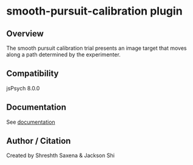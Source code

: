 # smooth-pursuit-calibration plugin

## Overview

The smooth pursuit calibration trial presents an image target that moves along a path determined by the experimenter.

<!-- ## Loading

### In browser

```js
<script src="https://unpkg.com/@jspsych-contrib/plugin-smooth-pursuit-calibration@1.0.0"></script>
``` -->

## Compatibility

jsPsych 8.0.0

## Documentation

See [documentation](https://github.com/beatlab-mcmaster/AVOKE/blob/main/plugin-smooth-pursuit-calibration/docs/jspsych-smooth-pursuit-calibration.md)

## Author / Citation

Created by Shreshth Saxena & Jackson Shi